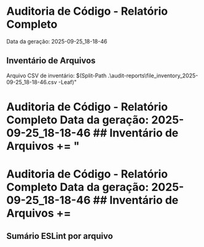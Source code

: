 # Auditoria de Código - Relatório Completo

Data da geração: 2025-09-25_18-18-46

## Inventário de Arquivos

Arquivo CSV de inventário: $(Split-Path .\audit-reports\file_inventory_2025-09-25_18-18-46.csv -Leaf)"
# Auditoria de Código - Relatório Completo  Data da geração: 2025-09-25_18-18-46  ## Inventário de Arquivos  += "
# Auditoria de Código - Relatório Completo  Data da geração: 2025-09-25_18-18-46  ## Inventário de Arquivos  += 


## Sumário ESLint por arquivo

